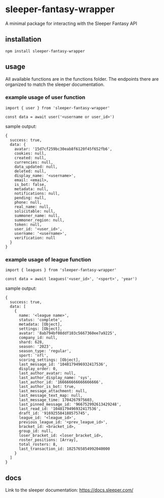 # sleeper-fantasy-wrapper
A minimal package for interacting with the Sleeper Fantasy API

## installation
`npm install sleeper-fantasy-wrapper`

## usage
All available functions are in the functions folder. The endpoints there are organized to match the sleeper documentation.

### example usage of user function
```
import { user } from 'sleeper-fantasy-wrapper'

const data = await user('<username or user_id>')
```
sample output:
```
{
  success: true,
  data: {
    avatar: '15d7cf259bc30eab8f6120f45f652fb6',
    cookies: null,
    created: null,
    currencies: null,
    data_updated: null,
    deleted: null,
    display_name: '<username>',
    email: <email>,
    is_bot: false,
    metadata: null,
    notifications: null,
    pending: null,
    phone: null,
    real_name: null,
    solicitable: null,
    summoner_name: null,
    summoner_region: null,
    token: null,
    user_id: '<user_id>',
    username: '<username>',
    verification: null
  }
}
```
### example usage of league function
```
import { leagues } from 'sleeper-fantasy-wrapper'

const data = await leagues('<user_id>', '<sport>', 'year')
```
sample output:
```
{
  success: true,
  data: [
    {
      name: '<league name>',
      status: 'complete',
      metadata: [Object],
      settings: [Object],
      avatar: '8ab794bf08ddf103c5667360ee7a9225',
      company_id: null,
      shard: 628,
      season: '2023',
      season_type: 'regular',
      sport: 'nfl',
      scoring_settings: [Object],
      last_message_id: '1048179496932417536',
      display_order: 0,
      last_author_avatar: null,
      last_author_display_name: 'sys',
      last_author_id: '166666666666666666',
      last_author_is_bot: true,
      last_message_attachment: null,
      last_message_text_map: null,
      last_message_time: 1704267975603,
      last_pinned_message_id: '966752992613429248',
      last_read_id: '1048179496932417536',
      draft_id: '916925584188575745',
      league_id: '<league_id>',
      previous_league_id: '<prev_league_id>',
      bracket_id: <bracket_id>,
      group_id: null,
      loser_bracket_id: <loser_bracket_id>,
      roster_positions: [Array],
      total_rosters: 8,
      last_transaction_id: 1025765854992040000
    }
  ]
}
```

## docs
Link to the sleeper documentation: https://docs.sleeper.com/
